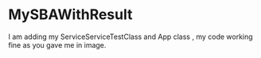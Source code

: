# MySBAWithResult
I am adding my ServiceServiceTestClass and App class , my code working fine as you gave me in image.
